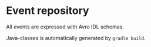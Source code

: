 # Event repository

All events are expressed with Avro IDL schemas.

Java-classes is automatically generated by `gradle build`.
